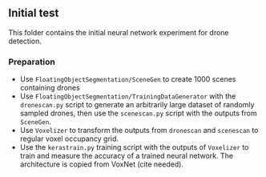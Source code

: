 ## Initial test

This folder contains the initial neural network experiment for drone detection.

### Preparation

- Use ```FloatingObjectSegmentation/SceneGen``` to create 1000 scenes containing drones
- Use ```FloatingObjectSegmentation/TrainingDataGenerator``` with the ```dronescan.py``` script to generate an arbitrarily large dataset of randomly sampled drones, then use the ```scenescan.py``` script with the outputs from ```SceneGen```.
- Use ```Voxelizer``` to transform the outputs from ```dronescan``` and ```scenescan``` to regular voxel occupancy grid.
- Use the ```kerastrain.py``` training script with the outputs of ```Voxelizer``` to train and measure the accuracy of a trained neural network. The architecture is copied from VoxNet (cite needed).